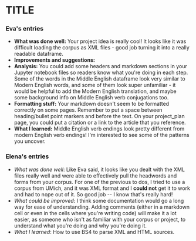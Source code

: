 # TITLE




### Eva's entries
- __What was done well:__ Your project idea is really cool! It looks like it was difficult loading the corpus as XML files - good job turning it into a really readable dataframe.
- __Improvements and suggestions:__
 - __Analysis:__ You could add some headers and markdown sections in your Jupyter notebook files so readers know what you're doing in each step. Some of the words in the Middle English dataframe look very similar to Modern English words, and some of them look super unfamiliar - it would be helpful to add the Modern English translation, and maybe some background info on Middle English verb conjugations too.
 - __Formatting stuff:__ Your markdown doesn't seem to be formatted correctly on some pages. Remember to put a space between heading/bullet point markers and before the text. On your project_plan page, you could put a citation or a link to the article that you reference.
- __What I learned:__ Middle English verb endings look pretty different from modern English verb endings! I'm interested to see some of the patterns you uncover.

### Elena's entries
- *What was done well*: Like Eva said, it looks like you dealt with the XML files really well and were able to effectively pull the headwords and forms from your corpus. For one of the previous to dos, I tried to use a corpus from UMich, and it was XML format and I __could not__ get it to work and had to nope out of it. So good job -- I know that's really hard!
- *What could be improved*: I think some documentation would go a long way for ease of understanding. Adding comments (either in a markdown cell or even in the cells where you're writing code) will make it a lot easier, as someone who isn't as familiar with your corpus or project, to understand what you're doing and why you're doing it.
- *What I learned*: How to use BS4 to parse XML and HTML sources.
